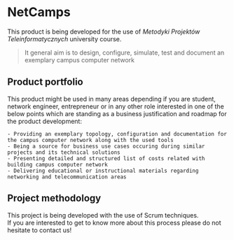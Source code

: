 # NetCamps
This product is being developed for the use of _Metodyki Projektów Teleinformatycznych_ university course. 

> It general aim is to design, configure, simulate, test and document an exemplary campus computer network   

## Product portfolio
This product might be used in many areas depending if you are student, network engineer, entrepreneur or in any other role interested in one of the below points which are standing as a business justification and roadmap for the product development:     

```
- Providing an exemplary topology, configuration and documentation for the campus computer network along with the used tools
- Being a source for business use cases occuring during similar projects and its technical solutions   
- Presenting detailed and structured list of costs related with building campus computer network
- Delivering educational or instructional materials regarding networking and telecommunication areas
```

## Project methodology
This project is being developed with the use of Scrum techniques. \
If you are interested to get to know more about this process please do not hesitate to contact us! 
